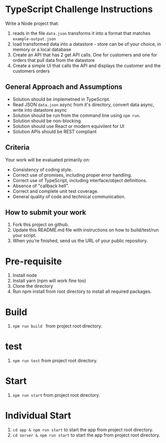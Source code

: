 # TypeScript Challenge Instructions

Write a Node project that:

1.  reads in the file `data.json` transforms it into a format that matches `example-output.json`
2.  load transformed data into a datastore - store can be of your choice, in memory or a local database
3.  Create an API that has 2 get API calls. One for customers and one for orders that pull data from the datastore
4.  Create a simple UI that calls the API and displays the customer and the customers orders

## General Approach and Assumptions

- Solution should be implemetned in TypeScript.
- Read JSON `data.json` async from it's directory, convert data async, write into datastore async
- Solution should be run from the command line using `npm run`.
- Solution should be non-blocking.
- Solution should use React or modern equivilent for UI
- Solution APIs should be REST compliant

## Criteria

Your work will be evaluated primarily on:

- Consistency of coding style.
- Correct use of promises, including proper error handling.
- Correct use of TypeScript, including interface/object definitions.
- Absence of "callback hell".
- Correct and complete unit test coverage.
- General quality of code and technical communication.

## How to submit your work

1.  Fork this project on github.
2.  Update this README.md file with instructions on how to build/test/run your script.
3.  When you're finished, send us the URL of your public repository.

# Pre-requisite

1.  Install node
2.  Install yarn (npm will work fine too)
3.  Clone the directory
4.  Run npm install from root directory to install all required packages.

# Build

1.  `npm run build ` from project root directory.

# test

1.  `npm run test` from project root directory.

# Start

1.  `npm run start` from project root directory.

# Individual Start

1. `cd app & npm run start` to start the app from project root directory.
2. `cd server & npm run start` to start the app from project root directory.

